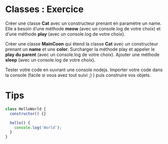 # Classes : Exercice

Créer une classe **Cat** avec un constructeur prenant en paramètre un name. Elle a besoin d’une méthode **meow** (avec un console.log de votre choix) et d’une méthode **play** (avec un console.log de votre choix).

Créer une classe **MainCoon** qui étend la classe **Cat** avec un constructeur prenant un **name** et une **color**. Surcharger la méthode play et appeler le **play du parent** (avec un console.log de votre choix). Ajouter une méthode **sleep** (avec un console.log de votre choix).

Tester votre code en ouvrant une console nodejs. Importer votre code dans la console (facile si vous avez tout suivi ;) ) puis construire vos objets.

# Tips

```javascript
class HelloWorld {
  constructor() {}

  hello() {
    console.log('World');
  }
}
```
